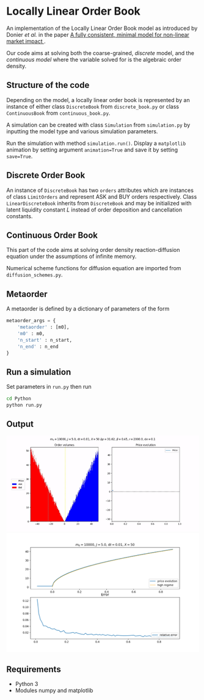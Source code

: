 # Locally Linear Order Book

An implementation of the Locally Linear Order Book model as introduced by Donier *et al.* in the paper [A fully consistent, minimal model for non-linear market impact ](https://https://arxiv.org/abs/1412.0141).

Our code aims at solving both the coarse-grained, *discrete* model, and the *continuous model* where the variable solved for is the algebraic order density.

## Structure of the code

Depending on the model, a locally linear order book is represented by an instance of either class `DiscreteBook` from `discrete_book.py` or class `ContinuousBook` from `continuous_book.py`.

A simulation can be created with class `Simulation` from `simulation.py` by inputting the model type and various simulation parameters.

Run the simulation with method `simulation.run()`. Display a `matplotlib` animation by setting argument `animation=True` and save it by setting `save=True`.

## Discrete Order Book

An instance of `DiscreteBook` has two `orders` attributes which are instances of class `LimitOrders` and represent ASK and BUY orders respectively.
Class `LinearDiscreteBook` inherits from `DiscreteBook` and may be initialized with latent liquidity constant *L* instead of order deposition and cancellation constants.

## Continuous Order Book

This part of the code aims at solving order density reaction-diffusion equation under the assumptions of infinite memory.

Numerical scheme functions for diffusion equation are imported from `diffusion_schemes.py`.

## Metaorder
A metaorder is defined by a dictionary of parameters of the form
```python
metaorder_args = {
    'metaorder' : [m0],
    'm0' : m0,
    'n_start' : n_start,
    'n_end' : n_end
}
```

## Run a simulation
Set parameters in `run.py` then run

```bash
cd Python
python run.py
```

## Output

![Discrete book animation](demo/histogram.gif)
![Price impact vs theory](demo/vs_theory.png)

## Requirements
* Python 3
* Modules numpy and matplotlib
